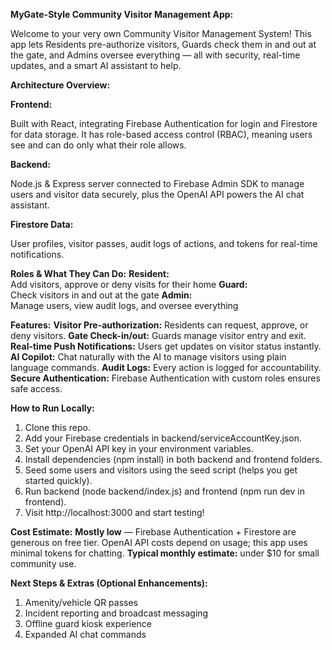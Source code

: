 **MyGate-Style Community Visitor Management App:**

Welcome to your very own Community Visitor Management System! This app lets Residents pre-authorize visitors, Guards check them in and out at the gate, and Admins oversee everything — all with security, real-time updates, and a smart AI assistant to help.

**Architecture Overview:**

**Frontend:** 

Built with React, integrating Firebase Authentication for login and Firestore for data storage. It has role-based access control (RBAC), meaning users see and can do only what their role allows.

**Backend:**

Node.js & Express server connected to Firebase Admin SDK to manage users and visitor data securely, plus the OpenAI API powers the AI chat assistant.

**Firestore Data:** 

User profiles, visitor passes, audit logs of actions, and tokens for real-time notifications.

**Roles & What They Can Do:**
**Resident:**	
Add visitors, approve or deny visits for their home
**Guard:**    
Check visitors in and out at the gate
**Admin:** 	
Manage users, view audit logs, and oversee everything


**Features:**
**Visitor Pre-authorization:** Residents can request, approve, or deny visitors.
**Gate Check-in/out:** Guards manage visitor entry and exit.
**Real-time Push Notifications:** Users get updates on visitor status instantly.
**AI Copilot:** Chat naturally with the AI to manage visitors using plain language commands.
**Audit Logs:** Every action is logged for accountability.
**Secure Authentication:** Firebase Authentication with custom roles ensures safe access.

**How to Run Locally:**
1. Clone this repo.
2. Add your Firebase credentials in backend/serviceAccountKey.json.
3. Set your OpenAI API key in your environment variables.
4. Install dependencies (npm install) in both backend and frontend folders.
5. Seed some users and visitors using the seed script (helps you get started quickly).
6. Run backend (node backend/index.js) and frontend (npm run dev in frontend).
7. Visit http://localhost:3000 and start testing!

**Cost Estimate:**
**Mostly low** — Firebase Authentication + Firestore are generous on free tier.
OpenAI API costs depend on usage; this app uses minimal tokens for chatting.
**Typical monthly estimate:** under $10 for small community use.


**Next Steps & Extras (Optional Enhancements):**
1. Amenity/vehicle QR passes
2. Incident reporting and broadcast messaging
3. Offline guard kiosk experience
4. Expanded AI chat commands
